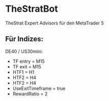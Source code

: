 # TheStratBot
TheStrat Expert Advisors für den MetaTrader 5

## Für Indizes:
DE40 / US30mini:

- TF entry = M15
- TF exit  = M15 
- HTF1 = H1 
- HTF2 = H4
- HTF2 = H4
- UseExitTimeframe = true
- RewardRatio = 2


